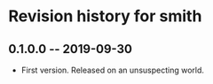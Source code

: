 # Revision history for smith

## 0.1.0.0 -- 2019-09-30

* First version. Released on an unsuspecting world.
